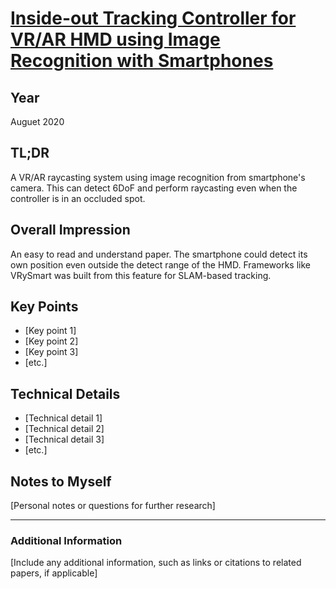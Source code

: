 # [Inside-out Tracking Controller for VR/AR HMD using Image Recognition with Smartphones](https://dl.acm.org/doi/10.1145/3388770.3407430)

## Year
Auguet 2020

## TL;DR
A VR/AR raycasting system using image recognition from smartphone's camera. This can detect 6DoF and perform raycasting even when the controller is in an occluded spot.

## Overall Impression
An easy to read and understand paper. The smartphone could detect its own position even outside the detect range of the HMD. Frameworks like VRySmart was built from this feature for SLAM-based tracking.

## Key Points
- [Key point 1]
- [Key point 2]
- [Key point 3]
- [etc.]

## Technical Details
- [Technical detail 1]
- [Technical detail 2]
- [Technical detail 3]
- [etc.]

## Notes to Myself
[Personal notes or questions for further research]

---

### Additional Information
[Include any additional information, such as links or citations to related papers, if applicable]

